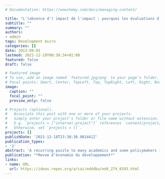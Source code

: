 ```yaml
---
# Documentation: https://wowchemy.com/docs/managing-content/

title: "L'(absence d') impact de l'impact : pourquoi les évaluations d'impact conduisent rarement à une prise de décision politique fondée sur les faits"
subtitle: ""
summary: ""
authors: 
- admin
tags: Development micro
categories: []
date: 2013-09-01
lastmod: 2021-12-19T00:38:34+01:00
featured: false
draft: false

# Featured image
# To use, add an image named `featured.jpg/png` to your page's folder.
# Focal points: Smart, Center, TopLeft, Top, TopRight, Left, Right, BottomLeft, Bottom, BottomRight.
image:
  caption: ""
  focal_point: ""
  preview_only: false

# Projects (optional).
#   Associate this post with one or more of your projects.
#   Simply enter your project's folder or file name without extension.
#   E.g. `projects = ["internal-project"]` references `content/project/deep-learning/index.md`.
#   Otherwise, set `projects = []`.
projects: []
publishDate: '2021-12-18T23:38:38.981441Z'
publication_types:
- '2'
abstract: 'A recurring puzzle to many academics and some policymakers is why impact evaluations, which have become something of a cottage industry in the development field, have so little impact on actual policymaking. In this paper, I study the impact of impact evaluations. I show, in a simple Bayesian framework embedded within a standard contest success function-based model of competition amongst anti-evaluation policymakers, Bayesian policymakers, and frequentist evaluators, that the likelihood of a program being cancelled is a decreasing function both of the impact estimated by the evaluation and of the prior on whose basis the program was approved to begin with. Moreover, the probability of cancellation is a decreasing function of the effectiveness of the influence exerted by frequentist evaluators. Since the latter?s effectiveness in terms of lobbying in favor of their findings in the real world is likely to be close to zero, the likelihood of cancelling a program that was approved in the first place, despite its suffering a highly negative evaluation, is extremely low. The model thus provides one possible explanation for why impact evaluations have so little impact in the realm of decision-making, and why they have contributed so little to evidence-based policymaking.'
publication: "*Revue d’économie du développement*"
links:
- name: URL
  url: https://ideas.repec.org/a/cai/edddbu/edd_274_0193.html
---
```

